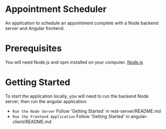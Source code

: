# Appointment Scheduler
An application to schedule an appointment complete with a Node backend server and Angular frontend.

# Prerequisites

You will need Node.js and npm installed on your computer. [Node.js](https://nodejs.org/en/)

# Getting Started

To start the application locally, you will need to run the backend Node server, then run the angular application:

- `Run the Node Server` Follow 'Getting Started' in rest-server/README.md
- `Run the Frontend Application` Follow 'Getting Started' in angular-client/README.md
